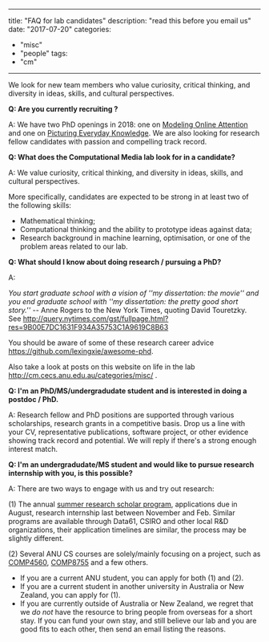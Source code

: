 
---
title: "FAQ for lab candidates"
description: "read this before you email us"
date: "2017-07-20"
categories:
  - "misc"
  - "people"
tags:
  - "cm"
---

We look for new team members who value curiosity, critical thinking, and diversity in ideas, skills, and cultural perspectives.

<!--more-->

**Q: Are you currently recruiting ?**

A: We have two PhD openings in 2018: one on <a href=http://cm.cecs.anu.edu.au/tags/popularity/>Modeling Online Attention</a> and one on <a href=http://www.d2dcrc.com.au/phd-scholarships/picturing-knowledge/>Picturing Everyday Knowledge</a>. We are also looking for research fellow candidates with passion and compelling track record.


**Q: What does the Computational Media lab look for in a candidate?**

A: We value curiosity, critical thinking, and diversity in ideas, skills, and cultural perspectives.

More specifically, candidates are expected to be strong in at least two of the following skills:

* Mathematical thinking;
* Computational thinking and the ability to prototype ideas against data;
* Research background in machine learning, optimisation, or one of the problem areas related to our lab.


**Q: What should I know about doing research / pursuing a PhD?**

A: 

*You start graduate school with a vision of ''my dissertation: the movie'' and you end graduate school with ''my dissertation: the pretty good short story.''*
-- Anne Rogers to the New York Times, quoting David Touretzky. See http://query.nytimes.com/gst/fullpage.html?res=9B00E7DC1631F934A35753C1A9619C8B63

You should be aware of some of these research career advice https://github.com/lexingxie/awesome-phd. 

Also take a look at posts on this website on life in the lab http://cm.cecs.anu.edu.au/categories/misc/ .


**Q: I'm an PhD/MS/undergradudate student and is interested in doing a postdoc / PhD.**

A: Research fellow and PhD positions are supported through various scholarships, research grants in a competitive basis. Drop us a line with your CV, representative publications, software project, or other evidence showing track record and potential. We will reply if there's a strong enough interest match. 

**Q: I'm an undergradudate/MS student and would like to pursue research internship with you, is this possible?**

A: There are two ways to engage with us and try out research: 

(1) The annual [summer research scholar program](https://cecs.anu.edu.au/study/summer-programs), applications due in August, research internship last between November and Feb. Similar programs are available through Data61, CSIRO and other local R&D organizations, their application timelines are similar, the process may be slightly different. 

(2) Several ANU CS courses are solely/mainly focusing on a project, such as [COMP4560](http://programsandcourses.anu.edu.au/course/comp4560), [COMP8755](https://programsandcourses.anu.edu.au/course/COMP8755) and a few others. 

* If you are a current ANU student, you can apply for both (1) and (2). 
* If you are a current student in another university in Australia or New Zealand, you can apply for (1). 
* If you are currently outside of Australia or New Zealand, we regret that we _do not_ have the resource to bring people from overseas for a short stay. If you can fund your own stay, and still believe our lab and you are good fits to each other, then send an email listing the reasons.
